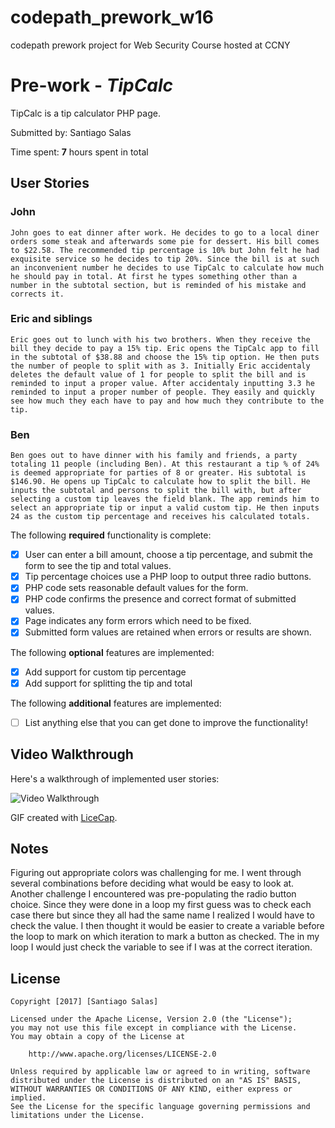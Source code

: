 # codepath_prework_w16
codepath prework project for Web Security Course hosted at CCNY
# Pre-work - *TipCalc*

TipCalc is a tip calculator PHP page.

Submitted by: Santiago Salas

Time spent: **7** hours spent in total

## User Stories
### John
	John goes to eat dinner after work. He decides to go to a local diner orders some steak and afterwards some pie for dessert. His bill comes to $22.58. The recommended tip percentage is 10% but John felt he had exquisite service so he decides to tip 20%. Since the bill is at such an inconvenient number he decides to use TipCalc to calculate how much he should pay in total. At first he types something other than a number in the subtotal section, but is reminded of his mistake and corrects it.

### Eric and siblings
    Eric goes out to lunch with his two brothers. When they receive the bill they decide to pay a 15% tip. Eric opens the TipCalc app to fill in the subtotal of $38.88 and choose the 15% tip option. He then puts the number of people to split with as 3. Initially Eric accidentaly deletes the default value of 1 for people to split the bill and is reminded to input a proper value. After accidentaly inputting 3.3 he reminded to input a proper number of people. They easily and quickly see how much they each have to pay and how much they contribute to the tip.

### Ben
    Ben goes out to have dinner with his family and friends, a party totaling 11 people (including Ben). At this restaurant a tip % of 24% is deemed appropriate for parties of 8 or greater. His subtotal is $146.90. He opens up TipCalc to calculate how to split the bill. He inputs the subtotal and persons to split the bill with, but after selecting a custom tip leaves the field blank. The app reminds him to select an appropriate tip or input a valid custom tip. He then inputs 24 as the custom tip percentage and receives his calculated totals.

The following **required** functionality is complete:
* [x] User can enter a bill amount, choose a tip percentage, and submit the form to see the tip and total values.
* [x] Tip percentage choices use a PHP loop to output three radio buttons.
* [x] PHP code sets reasonable default values for the form.
* [x] PHP code confirms the presence and correct format of submitted values.
* [x] Page indicates any form errors which need to be fixed.
* [x] Submitted form values are retained when errors or results are shown.

The following **optional** features are implemented:
* [x] Add support for custom tip percentage
* [x] Add support for splitting the tip and total

The following **additional** features are implemented:

* [ ] List anything else that you can get done to improve the functionality!

## Video Walkthrough

Here's a walkthrough of implemented user stories:

<img src=[imgur](http://i.imgur.com/6n4n5) title='Video Walkthrough' width='' alt='Video Walkthrough' />

GIF created with [LiceCap](http://www.cockos.com/licecap/).

## Notes

Figuring out appropriate colors was challenging for me. I went through several combinations before deciding what would be easy to look at. Another challenge I encountered was pre-populating the radio button choice. Since they were done in a loop my first guess was to check each case there but since they all had the same name I realized I would have to check the value. I then thought it would be easier to create a variable before the loop to mark on which iteration to mark a button as checked. The in my loop I would just check the variable to see if I was at the correct iteration.

## License

    Copyright [2017] [Santiago Salas]

    Licensed under the Apache License, Version 2.0 (the "License");
    you may not use this file except in compliance with the License.
    You may obtain a copy of the License at

        http://www.apache.org/licenses/LICENSE-2.0

    Unless required by applicable law or agreed to in writing, software
    distributed under the License is distributed on an "AS IS" BASIS,
    WITHOUT WARRANTIES OR CONDITIONS OF ANY KIND, either express or implied.
    See the License for the specific language governing permissions and
    limitations under the License.